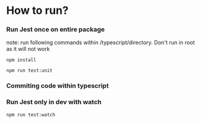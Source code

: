 # How to run?

### Run Jest once on entire package

note: run following commands within /typescript/directory. Don't run in root as it will not work

```
npm install 

npm run test:unit
```

### Commiting code within typescript

### Run Jest only in dev with watch

```
npm run test:watch
```